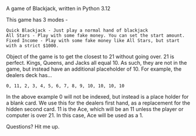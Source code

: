 A game of Blackjack, written in Python 3.12

This game has 3 modes -

	Quick Blackjack - Just play a normal hand of blackjack
	All Stars - Play with some fake money. You can set the start amount.
	Fixed Income - Play with some fake money like All Stars, but start with a strict $1000.

Object of the game is to get the closest to 21 without going over.
21 is perfect.
Kings, Queens, and Jacks all equal 10. 
As such, they are not in the game, but instead have an additional placeholder of 10.
For example, the dealers deck has...

	0, 11, 2, 3, 4, 5, 6, 7, 8, 9, 10, 10, 10, 10

In the above example 0 will not be indexed, but instead is a place holder for a blank card.
We use this for the dealers first hand, as a replacement for the hidden second card.
11 is the Ace, which will be an 11 unless the player or computer is over 21.
In this case, Ace will be used as a 1.

Questions? Hit me up.